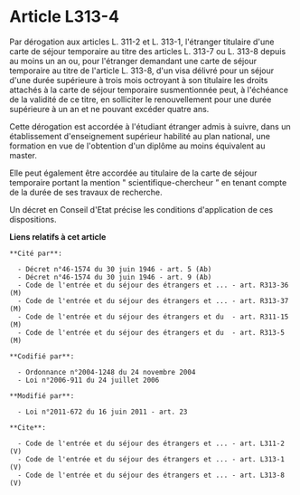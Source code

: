 # Article L313-4

Par dérogation aux articles L. 311-2 et L. 313-1, l'étranger titulaire d'une carte de séjour temporaire au titre des articles
L. 313-7 ou L. 313-8 depuis au moins un an ou, pour l'étranger demandant une carte de séjour temporaire au titre de l'article
L. 313-8, d'un visa délivré pour un séjour d'une durée supérieure à trois mois octroyant à son titulaire les droits attachés
à la carte de séjour temporaire susmentionnée peut, à l'échéance de la validité de ce titre, en solliciter le renouvellement
pour une durée supérieure à un an et ne pouvant excéder quatre ans. 

Cette dérogation est accordée à l'étudiant étranger admis à suivre, dans un établissement d'enseignement supérieur habilité
au plan national, une formation en vue de l'obtention d'un diplôme au moins équivalent au master. 

Elle peut également être accordée au titulaire de la carte de séjour temporaire portant la mention " scientifique-chercheur ”
en tenant compte de la durée de ses travaux de recherche. 

Un décret en Conseil d'Etat précise les conditions d'application de ces dispositions.

**Liens relatifs à cet article**

	**Cité par**:

	  - Décret n°46-1574 du 30 juin 1946 - art. 5 (Ab)
	  - Décret n°46-1574 du 30 juin 1946 - art. 9 (Ab)
	  - Code de l'entrée et du séjour des étrangers et ... - art. R313-36 (M)
	  - Code de l'entrée et du séjour des étrangers et ... - art. R313-37 (M)
	  - Code de l'entrée et du séjour des étrangers et du  - art. R311-15 (M)
	  - Code de l'entrée et du séjour des étrangers et du  - art. R313-5 (M)

	**Codifié par**:

	  - Ordonnance n°2004-1248 du 24 novembre 2004
	  - Loi n°2006-911 du 24 juillet 2006

	**Modifié par**:

	  - Loi n°2011-672 du 16 juin 2011 - art. 23

	**Cite**:

	  - Code de l'entrée et du séjour des étrangers et ... - art. L311-2 (V)
	  - Code de l'entrée et du séjour des étrangers et ... - art. L313-1 (V)
	  - Code de l'entrée et du séjour des étrangers et ... - art. L313-8 (V)
